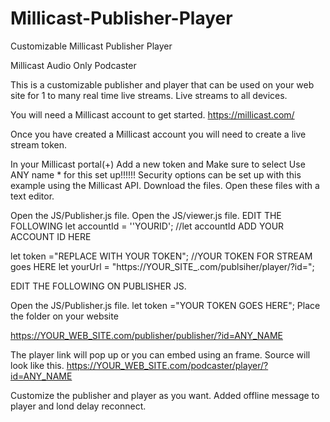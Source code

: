 # Millicast-Publisher-Player
Customizable Millicast Publisher Player

Millicast Audio Only Podcaster

This is a customizable publisher and player that can be used on your web site for 1 to many real time live streams. Live streams to all devices.

You will need a Millicast account to get started. https://millicast.com/

Once you have created a Millicast account you will need to create a live stream token.

In your Millicast portal(+) Add a new token and Make sure to select Use ANY name * for this set up!!!!!! Security options can be set up with this example using the Millicast API.
Download the files. Open these files with a text editor.

Open the JS/Publisher.js file.
Open the JS/viewer.js file. EDIT THE FOLLOWING
let accountId = ''YOURID'; //let accountId ADD YOUR ACCOUNT ID HERE

let token ="REPLACE WITH YOUR TOKEN"; //YOUR TOKEN FOR STREAM goes HERE let yourUrl = "https://YOUR_SITE_.com/publsiher/player/?id=";

EDIT THE FOLLOWING ON PUBLISHER JS.

Open the JS/Publisher.js file. let token ="YOUR TOKEN GOES HERE";
Place the folder on your website

https://YOUR_WEB_SITE.com/publisher/publisher/?id=ANY_NAME

The player link will pop up or you can embed using an frame. Source will look like this. https://YOUR_WEB_SITE.com/podcaster/player/?id=ANY_NAME

Customize the publisher and player as you want. Added offline message to player and lond delay reconnect.

